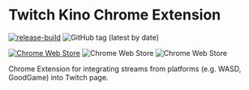 # Twitch Kino Chrome Extension

[![release-build](https://github.com/trueddd/twitch-kino/actions/workflows/main.yml/badge.svg?branch=master)](https://github.com/trueddd/twitch-kino/actions/workflows/main.yml)
![GitHub tag (latest by date)](https://img.shields.io/github/v/tag/trueddd/twitch-kino)

[![Chrome Web Store](https://img.shields.io/chrome-web-store/v/dnighmaokjmhadecckimjodpbaoehbfm)](://chrome.google.com/webstore/detail/twitch-kino/dnighmaokjmhadecckimjodpbaoehbfm?hl=ru&authuser=0)
![Chrome Web Store](https://img.shields.io/chrome-web-store/users/dnighmaokjmhadecckimjodpbaoehbfm)
![Chrome Web Store](https://img.shields.io/chrome-web-store/rating/dnighmaokjmhadecckimjodpbaoehbfm)

Chrome Extension for integrating streams from platforms (e.g. WASD, GoodGame) into Twitch page.
